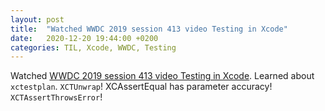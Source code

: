 ```yaml
---
layout: post
title:  "Watched WWDC 2019 session 413 video Testing in Xcode"
date:   2020-12-20 19:44:00 +0200
categories: TIL, Xcode, WWDC, Testing
---
```

Watched [WWDC 2019 session 413 video Testing in Xcode](https://developer.apple.com/videos/play/wwdc2019/413/). Learned about `xctestplan`. `XCTUnwrap`! XCAssertEqual has parameter accuracy! `XCTAssertThrowsError`!
